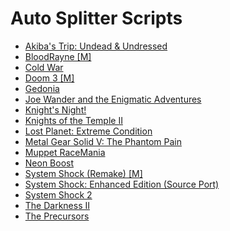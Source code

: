 # Auto Splitter Scripts
* [Akiba's Trip: Undead &amp; Undressed](akibas_trip_undead_and_undressed)
* [BloodRayne [M]](bloodrayne)
* [Cold War](cold_war)
* [Doom 3 [M]](doom3)
* [Gedonia](gedonia)
* [Joe Wander and the Enigmatic Adventures](joe_wander)
* [Knight's Night!](knights_night)
* [Knights of the Temple II](knights_of_the_temple_ii)
* [Lost Planet: Extreme Condition](lpec)
* [Metal Gear Solid V: The Phantom Pain](mgsvtpp)
* [Muppet RaceMania](mrm)
* [Neon Boost](neonboost)
* [System Shock (Remake) [M]](system_shock_2023)
* [System Shock: Enhanced Edition (Source Port)](systemshock)
* [System Shock 2](systemshock2)
* [The Darkness II](td2)
* [The Precursors](the_precursors)

